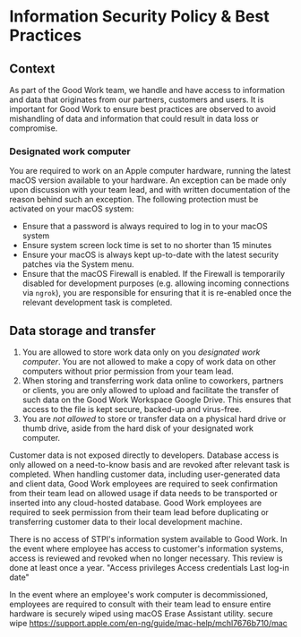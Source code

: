 # Information Security Policy & Best Practices

## Context

As part of the Good Work team, we handle and have access to information and data that originates from our partners, customers and users. It is important for Good Work to ensure best practices are observed to avoid mishandling of data and information that could result in data loss or compromise.  

### Designated work computer

You are required to work on an Apple computer hardware, running the latest macOS version available to your hardware. An exception can be made only upon discussion with your team lead, and with written documentation of the reason behind such an exception. The following protection must be activated on your macOS system: 

- Ensure that a password is always required to log in to your macOS system
- Ensure system screen lock time is set to no shorter than 15 minutes
- Ensure your macOS is always kept up-to-date with the latest security patches via the System menu.
- Ensure that the macOS Firewall is enabled. If the Firewall is temporarily disabled for development purposes (e.g. allowing incoming connections via `ngrok`), you are responsible for ensuring that it is re-enabled once the relevant development task is completed.

## Data storage and transfer

1. You are allowed to store work data only on you *designated work computer*. You are not allowed to make a copy of work data on other computers without prior permission from your team lead.
2. When storing and transferring work data online to coworkers, partners or clients, you are only allowed to upload and facilitate the transfer of such data on the Good Work Workspace Google Drive. This ensures that access to the file is kept secure, backed-up and virus-free.
3. You are *not allowed* to store or transfer data on a physical hard drive or thumb drive, aside from the hard disk of your designated work computer. 



Customer data is not exposed directly to developers.
Database access is only allowed on a need-to-know basis and are revoked after relevant task is completed. 
When handling customer data, including user-generated data and client data, Good Work employees are required to seek confirmation from their team lead on allowed usage if data needs to be transported or inserted into any cloud-hosted database. 
Good Work employees are required to seek permission from their team lead before duplicating or transferring customer data to their local development machine. 


There is no access of STPI's information system available to Good Work. In the event where employee has access to customer's information systems, access is reviewed and revoked when no longer necessary. This review is done at least once a year. 
"Access privileges
Access credentials
Last log-in date"


In the event where an employee's work computer is decommissioned, employees are required to consult with their team lead to ensure entire hardware is securely wiped using macOS Erase Assistant utility. 
secure wipe https://support.apple.com/en-ng/guide/mac-help/mchl7676b710/mac

